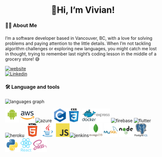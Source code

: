 
<h1 align="center">👋Hi, I’m Vivian! </h1>

###

<h3 align="left">👩‍💻  About Me</h3>

###
<p>I’m a software developer based in Vancouver, BC, with a love for solving problems and paying attention to the little details. When I’m not tackling algorithm challenges or exploring new languages, you might catch me lost in thought, trying to remember last night’s coding lesson in the middle of a grocery store! 😅</p>

<a href="https://vivianwcao.netlify.app/" target="_blank" rel="noopener noreferrer">
<img style="height:2rem;" src="https://img.shields.io/badge/My%20Website%20-8A2BE2.svg" alt="website">
</a></br>
<a href="https://www.linkedin.com/in/vivianwcao/" target="_blank" rel="noopener noreferrer">
<img style="height:2rem;" src="https://img.shields.io/badge/Linkedin-%245077B5.svg" alt="Linkedin">
</a>

###

###

<h3 align="left">🛠 Language and tools</h3>

###

<div align="left">
  <img src="https://github-readme-stats.vercel.app/api/top-langs?username=Vivianwcao&locale=en&hide_title=false&layout=compact&card_width=320&langs_count=5&theme=dracula&hide_border=false&order=2" height="150" alt="languages graph"  />
</div>
<p align="left"> <img src="https://raw.githubusercontent.com/devicons/devicon/master/icons/android/android-original-wordmark.svg" alt="android" width="45" height="45"/>   <img src="https://raw.githubusercontent.com/devicons/devicon/master/icons/amazonwebservices/amazonwebservices-original-wordmark.svg" alt="aws" width="45" height="45"/> <img src="https://www.vectorlogo.zone/logos/microsoft_azure/microsoft_azure-icon.svg" alt="azure" width="45" height="45"/> <img src="https://raw.githubusercontent.com/devicons/devicon/master/icons/c/c-original.svg" alt="c" width="45" height="45"/><img src="https://raw.githubusercontent.com/devicons/devicon/master/icons/css3/css3-original-wordmark.svg" alt="css3" width="45" height="45"/> <img src="https://raw.githubusercontent.com/devicons/devicon/master/icons/docker/docker-original-wordmark.svg" alt="docker" width="45" height="45"/><img src="https://raw.githubusercontent.com/devicons/devicon/master/icons/express/express-original-wordmark.svg" alt="express" width="45" height="45"/> <img src="https://www.vectorlogo.zone/logos/firebase/firebase-icon.svg" alt="firebase" width="45" height="45"/> <img src="https://www.vectorlogo.zone/logos/flutterio/flutterio-icon.svg" alt="flutter" width="45" height="45"/> <img src="https://www.vectorlogo.zone/logos/heroku/heroku-icon.svg" alt="heroku" width="45" height="45"/> <img src="https://raw.githubusercontent.com/devicons/devicon/master/icons/html5/html5-original-wordmark.svg" alt="html5" width="45" height="45"/> <img src="https://raw.githubusercontent.com/devicons/devicon/master/icons/java/java-original.svg" alt="java" width="45" height="45"/> <img src="https://raw.githubusercontent.com/devicons/devicon/master/icons/javascript/javascript-original.svg" alt="javascript" width="45" height="45"/><img src="https://www.vectorlogo.zone/logos/jenkins/jenkins-icon.svg" alt="jenkins" width="45" height="45"/><img src="https://raw.githubusercontent.com/devicons/devicon/master/icons/mongodb/mongodb-original-wordmark.svg" alt="mongodb" width="45" height="45"/> <img src="https://raw.githubusercontent.com/devicons/devicon/master/icons/mysql/mysql-original-wordmark.svg" alt="mysql" width="45" height="45"/> <img src="https://raw.githubusercontent.com/devicons/devicon/master/icons/nodejs/nodejs-original-wordmark.svg" alt="nodejs" width="45" height="45"/> <img src="https://raw.githubusercontent.com/devicons/devicon/master/icons/postgresql/postgresql-original-wordmark.svg" alt="postgresql" width="45" height="45"/> <img src="https://raw.githubusercontent.com/devicons/devicon/master/icons/python/python-original.svg" alt="python" width="45" height="45"/><img src="https://raw.githubusercontent.com/devicons/devicon/master/icons/react/react-original-wordmark.svg" alt="react" width="45" height="45"/><img src="https://raw.githubusercontent.com/devicons/devicon/master/icons/sass/sass-original.svg" alt="sass" width="45" height="45"/>  </p>

